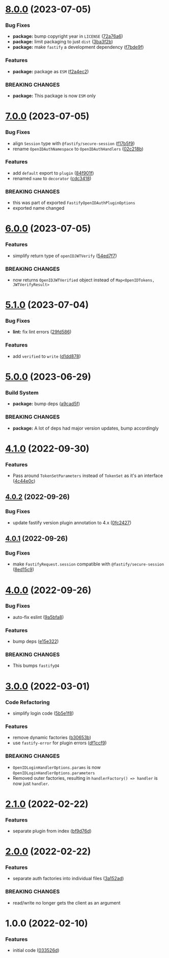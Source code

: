 # [8.0.0](https://github.com/mikaelkaron/fastify-openid-auth/compare/v7.0.0...v8.0.0) (2023-07-05)


### Bug Fixes

* **package:** bump copyright year in `LICENSE` ([72a76a6](https://github.com/mikaelkaron/fastify-openid-auth/commit/72a76a69a67c893449a6e1ed836321dd46b8a8fc))
* **package:** limit packaging to just `dist` ([3ba3f2b](https://github.com/mikaelkaron/fastify-openid-auth/commit/3ba3f2b24acce8df00086ca999bf4f525af4efd8))
* **package:** make `fastify` a development dependency ([f7bde9f](https://github.com/mikaelkaron/fastify-openid-auth/commit/f7bde9fa08bcf8822045cd0bf06a726629752503))


### Features

* **package:** package as `ESM` ([f2a4ec2](https://github.com/mikaelkaron/fastify-openid-auth/commit/f2a4ec21cdd4b2b4798d14f5ba8ddb24e8e3a4e0))


### BREAKING CHANGES

* **package:** This package is now `ESM` only

# [7.0.0](https://github.com/mikaelkaron/fastify-openid-auth/compare/v6.0.0...v7.0.0) (2023-07-05)


### Bug Fixes

* align `Session` type with `@fastify/secure-session` ([f17b5f9](https://github.com/mikaelkaron/fastify-openid-auth/commit/f17b5f9dd0461ef1ebbfc6000a4a1ee0c0a29e9f))
* rename `OpenIDAuthNamespace` to `OpenIDAuthHandlers` ([02c218b](https://github.com/mikaelkaron/fastify-openid-auth/commit/02c218b00c970532a28f3cb218709d256f587317))


### Features

* add `default` export to `plugin` ([84f901f](https://github.com/mikaelkaron/fastify-openid-auth/commit/84f901f1b4a89aa2cf5567f6fb9002f8d1d9543e))
* renamed `name` to `decorator` ([cdc3418](https://github.com/mikaelkaron/fastify-openid-auth/commit/cdc3418ea8149d925d538e884d44e6658157051d))


### BREAKING CHANGES

* this was part of exported `FastifyOpenIDAuthPluginOptions`
* exported name changed

# [6.0.0](https://github.com/mikaelkaron/fastify-openid-auth/compare/v5.1.0...v6.0.0) (2023-07-05)


### Features

* simplify return type of  `openIDJWTVerify` ([54ed7f7](https://github.com/mikaelkaron/fastify-openid-auth/commit/54ed7f759b3200780084c8e3af4d32d322f70a86))


### BREAKING CHANGES

* now returns `OpenIDJWTVerified` object instead of `Map<OpenIDTokens, JWTVerifyResult>`

# [5.1.0](https://github.com/mikaelkaron/fastify-openid-auth/compare/v5.0.0...v5.1.0) (2023-07-04)


### Bug Fixes

* **lint:** fix lint errors ([29fd586](https://github.com/mikaelkaron/fastify-openid-auth/commit/29fd58687d1948a566e5a9cf3706ec17ab803b66))


### Features

* add `verified` to `write` ([d1dd878](https://github.com/mikaelkaron/fastify-openid-auth/commit/d1dd878c65c5259b1f5fecb6276c4860435aff15))

# [5.0.0](https://github.com/mikaelkaron/fastify-openid-auth/compare/v4.1.0...v5.0.0) (2023-06-29)


### Build System

* **package:** bump deps ([a9cad5f](https://github.com/mikaelkaron/fastify-openid-auth/commit/a9cad5f70de363fecc76176afcd563b597dd5759))


### BREAKING CHANGES

* **package:** A lot of deps had major version updates, bump accordingly

# [4.1.0](https://github.com/mikaelkaron/fastify-openid-auth/compare/v4.0.2...v4.1.0) (2022-09-30)


### Features

* Pass around `TokenSetParameters` instead of `TokenSet` as it's an interface ([4c44e0c](https://github.com/mikaelkaron/fastify-openid-auth/commit/4c44e0cf1067139d542ce8fb933485b6348a36d8))

## [4.0.2](https://github.com/mikaelkaron/fastify-openid-auth/compare/v4.0.1...v4.0.2) (2022-09-26)


### Bug Fixes

* update fastify version plugin annotation to 4.x ([0fc2427](https://github.com/mikaelkaron/fastify-openid-auth/commit/0fc2427331f74f1646c1ec8c35ce6f5c647a4ef8))

## [4.0.1](https://github.com/mikaelkaron/fastify-openid-auth/compare/v4.0.0...v4.0.1) (2022-09-26)


### Bug Fixes

* make `FastifyRequest.session` compatible with `@fastify/secure-session` ([8ed15c9](https://github.com/mikaelkaron/fastify-openid-auth/commit/8ed15c9f495583398b784316826aad157cb55517))

# [4.0.0](https://github.com/mikaelkaron/fastify-openid-auth/compare/v3.0.0...v4.0.0) (2022-09-26)


### Bug Fixes

* auto-fix eslint ([9a5bfa8](https://github.com/mikaelkaron/fastify-openid-auth/commit/9a5bfa82db5f0d201f7dc54242a54cf51f9574d9))


### Features

* bump deps ([e15e322](https://github.com/mikaelkaron/fastify-openid-auth/commit/e15e32283c3a1f50c239c1a2dbe7c9d4d8245e66))


### BREAKING CHANGES

* This bumps `fastify@4`

# [3.0.0](https://github.com/mikaelkaron/fastify-openid-auth/compare/v2.1.0...v3.0.0) (2022-03-01)


### Code Refactoring

* simplify login code ([5b5e1f8](https://github.com/mikaelkaron/fastify-openid-auth/commit/5b5e1f8502382b362efab04e74b24e05963b2c23))


### Features

* remove dynamic factories ([b30653b](https://github.com/mikaelkaron/fastify-openid-auth/commit/b30653b00d2c33745fc8f51201711575f99310ee))
* use `fastify-error` for plugin errors ([df1ccf9](https://github.com/mikaelkaron/fastify-openid-auth/commit/df1ccf930a6be499105d98d40236c2854da31b6a))


### BREAKING CHANGES

* `OpenIDLoginHandlerOptions.params` is now `OpenIDLoginHandlerOptions.parameters`
* Removed outer factories, resulting in `handlerFactory() => handler` is now just `handler`.

# [2.1.0](https://github.com/mikaelkaron/fastify-openid-auth/compare/v2.0.0...v2.1.0) (2022-02-22)


### Features

* separate plugin from index ([bf9d76d](https://github.com/mikaelkaron/fastify-openid-auth/commit/bf9d76d93e06e14cb7514e438fe5538d17a61550))

# [2.0.0](https://github.com/mikaelkaron/fastify-openid-auth/compare/v1.0.0...v2.0.0) (2022-02-22)


### Features

* separate auth factories into individual files ([3a152ad](https://github.com/mikaelkaron/fastify-openid-auth/commit/3a152adb421047f76df78d0c2b573a0fdb984835))


### BREAKING CHANGES

* read/write no longer gets the client as an argument

# 1.0.0 (2022-02-10)


### Features

* initial code ([033526d](https://github.com/mikaelkaron/fastify-openid-auth/commit/033526d6a0a45a39c52d0ae82ed6b2744c03feb3))
